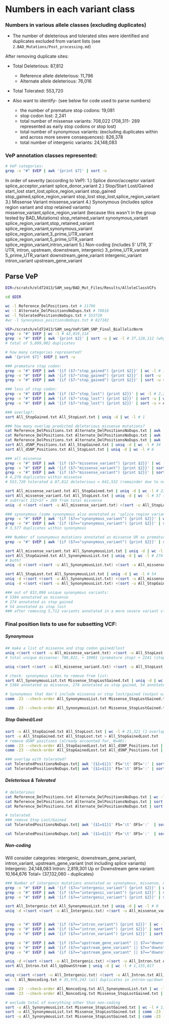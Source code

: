 # Numbers in each variant class

### Numbers in various allele classes (excluding duplicates)
- The number of deleterious and tolerated sites were identified and duplicates excluded from variant lists (see `2.BAD_Mutations/Post_processing.md`)

After removing duplicate sites:
- Total Deleterious: 87,812
	- Reference allele deleterious: 11,796
	- Alternate allele deleterious: 76,016
- Total Tolerated: 553,720

- Also want to identify- (see below for code used to parse numbers)
	- the number of premature stop codons: 19,081
	- stop codon lost: 2,241
	- total number of missense variants: 708,022 (708,311- 289 represented as early stop codons or stop lost)
	- total number of synonymous variants: (excluding duplicates within and across more severe consequences): 826,378
	- total number of intergenic variants: 24,148,083


### VeP annotation classes represented:

```bash
# VeP categories:
grep -v "#" $VEP | awk '{print $7}' | sort -u

```

In order of severity (according to VeP):
1.) Splice donor/acceptor variant
		splice_acceptor_variant
		splice_donor_variant
2.) Stop/Start Lost/Gained
		start_lost
		start_lost,splice_region_variant
		stop_gained
		stop_gained,splice_region_variant
		stop_lost
		stop_lost,splice_region_variant
3.) Missense Variant
		missense_variant
4.) Synonymous (includes splice region variant and stop retained variants)
		missense_variant,splice_region_variant (because this wasn't in the group tested by BAD_Mutations)
		stop_retained_variant
		synonymous_variant
		splice_region_variant,stop_retained_variant
		splice_region_variant,synonymous_variant
		splice_region_variant,3_prime_UTR_variant
		splice_region_variant,5_prime_UTR_variant
		splice_region_variant,intron_variant
5.) Non-coding (includes 5' UTR, 3' UTR, intron, upstream, downstream, intergenic)
		3_prime_UTR_variant
		5_prime_UTR_variant
		downstream_gene_variant
		intergenic_variant
		intron_variant
		upstream_gene_variant


## Parse VeP

```bash
DIR=/scratch/eld72413/SAM_seq/BAD_Mut_Files/Results/AlleleClassVCFs

cd $DIR

wc -l Reference_DelPositions.txt # 11796
wc -l Alternate_DelPositionsNoDups.txt # 76016
wc -l ToleratedPositionsNoDups.txt # 553720
#wc -l Synonymous_positionsNoDups.txt # 827102

VEP=/scratch/eld72413/SAM_seq/VeP/SAM_SNP_Final_BiallelicNorm
grep -v "#" $VEP | wc -l # 43,019,114
grep -v "#" $VEP | awk '{print $2}' | sort -u | wc -l # 37,120,112 (why diff. from VCF: #37,129,915?)
# total of 5,899,002 duplicates

# how many categories represented?
awk '{print $7}' $VEP | sort -u

### premature stop codon:
grep -v "#" $VEP | awk '{if ($7~"stop_gained") {print $2}}' | wc -l # 19,101
grep -v "#" $VEP | awk '{if ($7~"stop_gained") {print $2}}' | sort -u | wc -l # 19,081
grep -v "#" $VEP | awk '{if ($7~"stop_gained") {print $2}}' | sort -u > All_StopGained.txt

### loss of stop codon:
grep -v "#" $VEP | awk '{if ($7~"stop_lost") {print $2}}' | wc -l # 2,241
grep -v "#" $VEP | awk '{if ($7~"stop_lost") {print $2}}' | sort -u | wc -l # 2,241
grep -v "#" $VEP | awk '{if ($7~"stop_lost") {print $2}}' | sort -u > All_StopLost.txt

### overlap?:
sort All_StopGained.txt All_StopLost.txt | uniq -d | wc -l # 1

### how many overlap predicted deleterious missense mutations?
cat Reference_DelPositions.txt Alternate_DelPositionsNoDups.txt | awk 'BEGIN {OFS=":"; print $0}{$1=$1}1' | wc -l # 87,813
cat Reference_DelPositions.txt Alternate_DelPositionsNoDups.txt | awk 'BEGIN {OFS=":"; print $0}{$1=$1}1' | sort -u | wc -l # 87,795
cat Reference_DelPositions.txt Alternate_DelPositionsNoDups.txt | awk 'BEGIN {OFS=":"; print $0}{$1=$1}1' | sort -u > All_dSNP_Positions.txt
sort All_dSNP_Positions.txt All_StopGained.txt | uniq -d | wc -l # 34
sort All_dSNP_Positions.txt All_StopLost.txt | uniq -d | wc -l # 6

### all missense
grep -v "#" $VEP | awk '{if ($7~"missense_variant") {print $2}}' | wc -l # 712,631
grep -v "#" $VEP | awk '{if ($7~"missense_variant") {print $2}}' | sort -u | wc -l # 708,311 (previously 699,805 until ~)
grep -v "#" $VEP | awk '{if ($7~"missense_variant") {print $2}}' | sort -u > All_missense_variant.txt
# 4,270 duplicates within missense
# 553,720 tolerated & 87,812 deleterious = 641,532 (remainder due to not being able to align?)

sort All_missense_variant.txt All_StopGained.txt | uniq -d | wc -l # 232 (34 represented as deleterious or tolerated)
sort All_missense_variant.txt All_StopLost.txt | uniq -d | wc -l # 57 (6 represented as deleterious or tolerated)
# subtract 232+57 = 289 from total missense
uniq -d <(sort <(sort -u All_missense_variant.txt) <(sort -u All_StopLost.txt All_StopGained.txt)) | wc -l # 289

### synonymous (some synonymous also annotated as 'splice region variant' but going by most severe consequence, thus using ==)
grep -v "#" $VEP | awk '{if ($7=="synonymous_variant") {print $2}}' | wc -l # 835,622 (846,651 using ~)
grep -v "#" $VEP | awk '{if ($7=="synonymous_variant") {print $2}}' | sort -u | wc -l # 832,090 (843,074 using ~)
# 3,577 duplicates within synonymous

### Number of synonymous mutations annotated as missense OR as premature stop codon/stop lost
grep -v "#" $VEP | awk '{if ($7=="synonymous_variant") {print $2}}' | sort -u > All_SynonymousList.txt

sort All_missense_variant.txt All_SynonymousList.txt | uniq -d | wc -l # 5384
sort All_StopGained.txt All_SynonymousList.txt | uniq -d | wc -l # 274
# both?
uniq -d <(sort <(sort -u All_SynonymousList.txt) <(sort -u All_missense_variant.txt All_StopGained.txt)) | wc -l #5658

sort All_StopLost.txt All_SynonymousList.txt | uniq -d | wc -l # 54
uniq -d <(sort <(sort -u All_SynonymousList.txt) <(sort -u All_missense_variant.txt All_StopLost.txt)) | wc -l # 5438
uniq -d <(sort <(sort -u All_SynonymousList.txt) <(sort -u All_StopGained.txt All_StopLost.txt)) | wc -l # 328

### out of 832,090 unique synonymous variants:
# 5384 annotated as missense
# 274 annotated as stop gained
# 54 annotated as stop lost
### after removing 5,712 variants annotated in a more severe variant class, there is: 826,378 synonymous variants

```

### Final position lists to use for subsetting VCF:

##### Synonymous
```bash
## make a list of missense and stop codon gained/lost
uniq <(sort <(sort -u All_missense_variant.txt) <(sort -u All_StopLost.txt All_StopGained.txt)) | wc -l # 729,343
# total unique missense: 708,022, + 19081 (premature stop) + 2241 (stop lost) - 1 (annotated as stop gained & lost)

uniq <(sort <(sort -u All_missense_variant.txt) <(sort -u All_StopLost.txt All_StopGained.txt)) > Missense_StopLostGained.txt

# check- synonymous sites to remove from list:
sort All_SynonymousList.txt Missense_StopLostGained.txt | uniq -d | wc -l # 5712 synonymous mutations also annotated as missense or stop lost/gained
# 5384 annotated as missense, 274 annotated as stop gained, 54 annotated as stop lost

# Synonymous that don't include missense or stop lost/gained (output with tab delimiter)
comm -23 --check-order All_SynonymousList.txt Missense_StopLostGained.txt | wc -l # 826,378

comm -23 --check-order All_SynonymousList.txt Missense_StopLostGained.txt | awk '{$1=$1}1' FS=':' OFS='\t' > FinalPositionFiles/Synonymous_positionsNoDups.txt

```

##### Stop Gained/Lost
```bash
sort -u All_StopGained.txt All_StopLost.txt | wc -l # 21,321 (1 overlap that is removed)
sort -u All_StopGained.txt All_StopLost.txt > All_StopGainedLost.txt
# remove dSNP positions (already accounted for, N=40):
comm -23 --check-order All_StopGainedLost.txt All_dSNP_Positions.txt | wc -l # 21,281
comm -23 --check-order All_StopGainedLost.txt All_dSNP_Positions.txt | awk '{$1=$1}1' FS=':' OFS='\t' > FinalPositionFiles/StopLostGained_positionsNoDups.txt

### overlap with tolerated?
cat ToleratedPositionsNoDups.txt| awk '{$1=$1}1' FS='\t' OFS=':' | sort -u | comm -23 --check-order All_StopGainedLost.txt - | wc -l # 21,093
cat ToleratedPositionsNoDups.txt| awk '{$1=$1}1' FS='\t' OFS=':' | sort - All_StopGainedLost.txt | uniq -d | wc -l # 228

```

##### Deleterious & Tolerated
```bash
# deleterious
cat Reference_DelPositions.txt Alternate_DelPositionsNoDups.txt | wc -l
cat Reference_DelPositions.txt Alternate_DelPositionsNoDups.txt | sort -u | wc -l # 87794
cat Reference_DelPositions.txt Alternate_DelPositionsNoDups.txt | sort -u > FinalPositionFiles/All_DelPositions.txt

# tolerated
### remove Stop Lost/Gained
cat ToleratedPositionsNoDups.txt| awk '{$1=$1}1' FS='\t' OFS=':'  | sort -u | comm -23 --check-order - All_StopGainedLost.txt | wc -l # 553,492

cat ToleratedPositionsNoDups.txt| awk '{$1=$1}1' FS='\t' OFS=':'  | sort -u | comm -23 --check-order - All_StopGainedLost.txt | awk '{$1=$1}1' FS=':' OFS='\t' > FinalPositionFiles/ToleratedPositionsNoDups.txt

```

##### Non-coding
Will consider categories: intergenic, downstream_gene_variant, intron_variant, upstream_gene_variant (not including splice variants)
Intergenic: 24,148,083
Intron: 2,819,301
Up or Downstream gene variant: 10,164,676
Total=  (37,132,060 - duplicates)
```bash
### Number of intergenic mutations annotated as synonymous, missense, or premature stop
grep -v "#" $VEP | awk '{if ($7=="intergenic_variant") {print $2}}' | wc -l # 24,148,083
grep -v "#" $VEP | awk '{if ($7=="intergenic_variant") {print $2}}' | sort -u | wc -l # 24,148,083
grep -v "#" $VEP | awk '{if ($7=="intergenic_variant") {print $2}}' | sort -u > All_Intergenic.txt

sort All_Intergenic.txt All_SynonymousList.txt | uniq -d | wc -l # 0
uniq -d <(sort <(sort -u All_Intergenic.txt) <(sort -u All_missense_variant.txt All_StopGained.txt)) | wc -l #0


grep -v "#" $VEP | awk '{if ($7=="intron_variant") {print $2}}' | wc -l # 2,873,055
grep -v "#" $VEP | awk '{if ($7=="intron_variant") {print $2}}' | sort -u | wc -l # 2,819,301
grep -v "#" $VEP | awk '{if ($7=="intron_variant") {print $2}}' | sort -u > All_Intron.txt

grep -v "#" $VEP | awk '{if ($7=="upstream_gene_variant" || $7=="downstream_gene_variant") {print $2}}' | wc -l # 13,646,713
grep -v "#" $VEP | awk '{if ($7=="upstream_gene_variant" || $7=="downstream_gene_variant") {print $2}}' | sort -u | wc -l # 10,164,676
grep -v "#" $VEP | awk '{if ($7=="upstream_gene_variant" || $7=="downstream_gene_variant") {print $2}}' | sort -u > All_UpDownStream

uniq -d <(sort <(sort -u All_Intergenic.txt) <(sort -u All_Intron.txt All_UpDownStream)) | wc -l # 0
sort All_Intron.txt All_UpDownStream | uniq -d | wc -l # 1,155,817

uniq <(sort <(sort -u All_Intergenic.txt) <(sort -u All_Intron.txt All_UpDownStream)) > All_Noncoding.txt
wc -l All_Noncoding.txt # 35,976,243 (all duplicates in intron-up/down stream)

comm -23 --check-order All_Noncoding.txt All_SynonymousList.txt | wc -l # 35,575,304
comm -23 --check-order All_Noncoding.txt Missense_StopLostGained.txt | wc -l # 35,618,092

# exclude total of everything other than non-coding
sort -u All_SynonymousList.txt Missense_StopLostGained.txt | wc -l # 1,555,721
sort -u All_SynonymousList.txt Missense_StopLostGained.txt | comm -23 --check-order All_Noncoding.txt - | wc -l # 35,219,747
sort -u All_SynonymousList.txt Missense_StopLostGained.txt | comm -23 --check-order All_Noncoding.txt - | awk '{$1=$1}1' FS=':' OFS='\t' > FinalPositionFiles/NonCodingPositionsNoDups.txt
```

